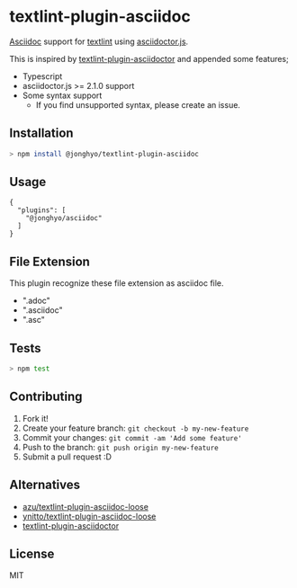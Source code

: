 # textlint-plugin-asciidoc

[Asciidoc](https://asciidoc.org/ "Asciidoc") support for [textlint](https://github.com/textlint/textlint "textlint")
using [asciidoctor.js](https://github.com/asciidoctor/asciidoctor.js).

This is inspired by [textlint-plugin-asciidoctor](https://github.com/seikichi/textlint-plugin-asciidoctor, "textlint-plugin-asciidoctor") and appended some features;

- Typescript
- asciidoctor.js >= 2.1.0 support
- Some syntax support
  - If you find unsupported syntax, please create an issue.

## Installation

```sh
> npm install @jonghyo/textlint-plugin-asciidoc
```

## Usage

```
{
  "plugins": [
    "@jonghyo/asciidoc"
  ]
}
```

## File Extension

This plugin recognize these file extension as asciidoc file.

- ".adoc"
- ".asciidoc"
- ".asc"

## Tests

```sh
> npm test
```

## Contributing

1. Fork it!
2. Create your feature branch: `git checkout -b my-new-feature`
3. Commit your changes: `git commit -am 'Add some feature'`
4. Push to the branch: `git push origin my-new-feature`
5. Submit a pull request :D

## Alternatives

- [azu/textlint-plugin-asciidoc-loose](https://github.com/azu/textlint-plugin-asciidoc-loose)
- [ynitto/textlint-plugin-asciidoc-loose](https://github.com/ynitto/textlint-plugin-asciidoc)
- [textlint-plugin-asciidoctor](https://github.com/seikichi/textlint-plugin-asciidoctor)

## License

MIT
